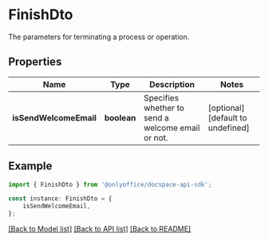 # FinishDto

The parameters for terminating a process or operation.

## Properties

Name | Type | Description | Notes
------------ | ------------- | ------------- | -------------
**isSendWelcomeEmail** | **boolean** | Specifies whether to send a welcome email or not. | [optional] [default to undefined]

## Example

```typescript
import { FinishDto } from '@onlyoffice/docspace-api-sdk';

const instance: FinishDto = {
    isSendWelcomeEmail,
};
```

[[Back to Model list]](../README.md#documentation-for-models) [[Back to API list]](../README.md#documentation-for-api-endpoints) [[Back to README]](../README.md)
